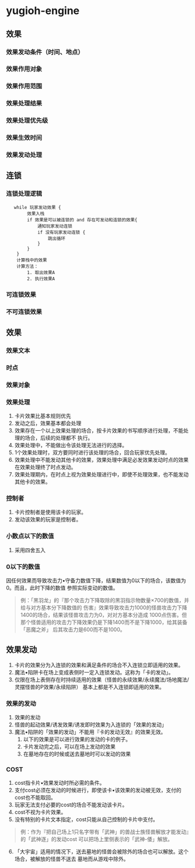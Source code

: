 # yugioh-engine


## 效果
### 效果发动条件（时间、地点）
### 效果作用对象
### 效果作用范围
### 效果处理结果
### 效果处理优先级
### 效果生效时间
### 效果发动处理

## 连锁
### 连锁处理逻辑
       while 玩家发动效果 {
            效果入栈
            if 效果是可以被连锁的 and 存在可发动和连锁的效果{
                通知玩家发动连锁
                if 没有玩家发动连锁 {
                    跳出循环
                }
            }
        }
        计算栈中的效果
        计算方法：
            1. 取出效果A
            2. 执行效果A
### 可连锁效果

### 不可连锁效果


## 效果
### 效果文本
### 时点
### 效果对象

### 效果处理
1. 卡片效果比基本规则优先
2. 发动之后，效果基本都会处理
3. 效果存在一个以上效果处理的场合，按卡片效果的书写顺序进行处理，不能处理的场合，后续的处理都不
执行。
4. 效果处理中，不能做出令该处理无法进行的选择。
5. 1个效果处理时，双方要同时进行该处理的场合，回合玩家优先处理。
6. 效果处理中不能发动其他卡的效果，效果处理中满足必发效果发动时点的效果在效果处理终了时点发动。
7. 效果处理期内，在时点上视为效果处理进行中，即使不处理效果，也不能发动其他卡的效果。

### 控制者
1. 卡片控制者是使用该卡的玩家。
2. 发动该效果的玩家是控制者。

### 小数点以下的数值
1. 采用四舍五入

### 0以下的数值
因任何效果而导致攻击力•守备力数值下降，结果数值为0以下的场合，该数值为0。而且，此时下降的数值
参照实际变动的数值。
> 例：「黑羽龙」的『那个攻击力下降取除的黑羽指示物数量×700的数值，并给与对方基本分下降数值的
> 伤害』效果导致攻击力1000的怪兽攻击力下降1400的场合，结果该怪兽攻击力为0，对对方基本分造成
> 1000点伤害。但那个怪兽适用的攻击力下降效果仍是下降1400而不是下降1000，给其装备「恶魔之斧」
> 后其攻击力是600而不是1000。

## 效果发动
1. 卡片的效果分为入连锁的效果和满足条件的场合不入连锁立即适用的效果。
1. 魔法•陷阱卡在场上变成表侧时一定入连锁发动。这称为「卡的发动」。
1. 仅限在场上表侧存在时持续适用的效果（怪兽的永续效果/永续魔法/场地魔法/灵摆怪兽的P效果/永续陷阱）
基本上都是不入连锁即适用的效果。 

### 效果的发动
1. 效果的发动
2. 怪兽的起动效果/诱发效果/诱发即时效果为入连锁的「效果的发动」
3. 魔法•陷阱的「效果的发动」不能用『卡的发动无效』的效果无效。
      1. 以下的效果是可以进行效果的发动的卡的例子。
      2. 卡片发动完之后，可以在场上发动的效果
      3. 在墓地存在的时候或送去墓地时可以发动的效果
      
### COST
1. cost指卡片•效果发动时所必需的条件。
2. 支付cost必须在发动的时候进行，即使该卡•该效果的发动被无效，支付的cost也不能取回。
3. 玩家无法支付必要的cost的场合不能发动该卡片。
4. cost不视为卡片效果。
5. 没有特别的卡片文本指定，cost只能从自己控制的卡片中支付。
> 例：作为『把自己场上1只名字带有「武神」的兽战士族怪兽解放才能发动』的「武神逐」的发动cost
> 可以把场上里侧表示的「武神-倭」解放。
6. 「大宇宙」适用的情况下，送去墓地的怪兽会被除外的场合也可以解放。这个场合，被解放的怪兽不送去
墓地而从游戏中除外。